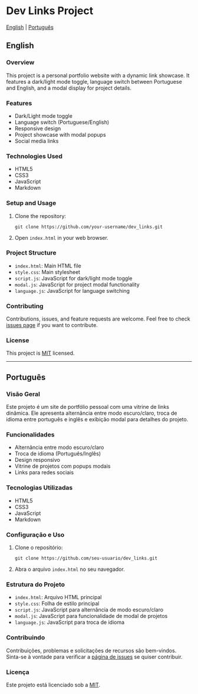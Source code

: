 # Dev Links Project

[English](#english) | [Português](#português)

## English

### Overview
This project is a personal portfolio website with a dynamic link showcase. It features a dark/light mode toggle, language switch between Portuguese and English, and a modal display for project details.

### Features
- Dark/Light mode toggle
- Language switch (Portuguese/English)
- Responsive design
- Project showcase with modal popups
- Social media links

### Technologies Used
- HTML5
- CSS3
- JavaScript
- Markdown

### Setup and Usage
1. Clone the repository:
   ```
   git clone https://github.com/your-username/dev_links.git
   ```
2. Open `index.html` in your web browser.

### Project Structure
- `index.html`: Main HTML file
- `style.css`: Main stylesheet
- `script.js`: JavaScript for dark/light mode toggle
- `modal.js`: JavaScript for project modal functionality
- `language.js`: JavaScript for language switching

### Contributing
Contributions, issues, and feature requests are welcome. Feel free to check [issues page](https://github.com/your-username/dev_links/issues) if you want to contribute.

### License
This project is [MIT](https://choosealicense.com/licenses/mit/) licensed.

---

## Português

### Visão Geral
Este projeto é um site de portfólio pessoal com uma vitrine de links dinâmica. Ele apresenta alternância entre modo escuro/claro, troca de idioma entre português e inglês e exibição modal para detalhes do projeto.

### Funcionalidades
- Alternância entre modo escuro/claro
- Troca de idioma (Português/Inglês)
- Design responsivo
- Vitrine de projetos com popups modais
- Links para redes sociais

### Tecnologias Utilizadas
- HTML5
- CSS3
- JavaScript
- Markdown

### Configuração e Uso
1. Clone o repositório:
   ```
   git clone https://github.com/seu-usuario/dev_links.git
   ```
2. Abra o arquivo `index.html` no seu navegador.

### Estrutura do Projeto
- `index.html`: Arquivo HTML principal
- `style.css`: Folha de estilo principal
- `script.js`: JavaScript para alternância de modo escuro/claro
- `modal.js`: JavaScript para funcionalidade de modal de projetos
- `language.js`: JavaScript para troca de idioma

### Contribuindo
Contribuições, problemas e solicitações de recursos são bem-vindos. Sinta-se à vontade para verificar a [página de issues](https://github.com/seu-usuario/dev_links/issues) se quiser contribuir.

### Licença
Este projeto está licenciado sob a [MIT](https://choosealicense.com/licenses/mit/).